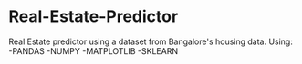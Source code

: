 # Real-Estate-Predictor
Real Estate predictor using a dataset from Bangalore's housing data. 
Using:
-PANDAS
-NUMPY
-MATPLOTLIB
-SKLEARN
